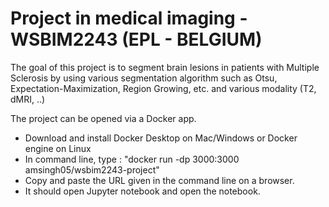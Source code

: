 # Project in medical imaging - WSBIM2243 (EPL - BELGIUM) 
The goal of this project is to segment brain lesions in patients with Multiple Sclerosis by using various segmentation algorithm such as Otsu, Expectation-Maximization, Region Growing, etc. and various modality (T2, dMRI, ..) 

The project can be opened via a Docker app. 

- Download and install Docker Desktop on Mac/Windows or Docker engine on Linux
- In command line, type : "docker run -dp 3000:3000 amsingh05/wsbim2243-project"
- Copy and paste the URL given in the command line on a browser.
- It should open Jupyter notebook and open the notebook.
